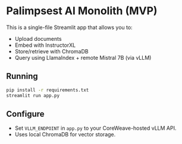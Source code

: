 # Palimpsest AI Monolith (MVP)

This is a single-file Streamlit app that allows you to:
- Upload documents
- Embed with InstructorXL
- Store/retrieve with ChromaDB
- Query using LlamaIndex + remote Mistral 7B (via vLLM)

## Running

```bash
pip install -r requirements.txt
streamlit run app.py
```

## Configure

- Set `VLLM_ENDPOINT` in `app.py` to your CoreWeave-hosted vLLM API.
- Uses local ChromaDB for vector storage.
